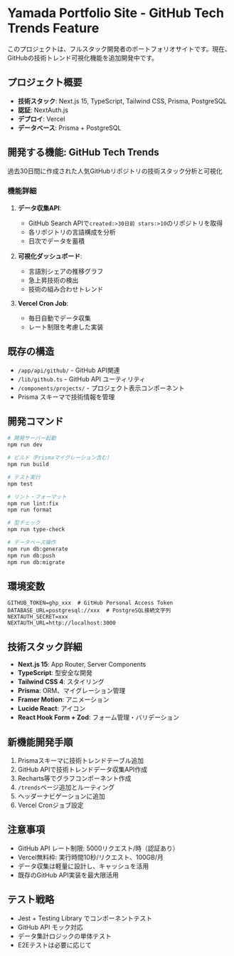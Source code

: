# Yamada Portfolio Site - GitHub Tech Trends Feature

このプロジェクトは、フルスタック開発者のポートフォリオサイトです。現在、GitHubの技術トレンド可視化機能を追加開発中です。

## プロジェクト概要
- **技術スタック**: Next.js 15, TypeScript, Tailwind CSS, Prisma, PostgreSQL
- **認証**: NextAuth.js
- **デプロイ**: Vercel
- **データベース**: Prisma + PostgreSQL

## 開発する機能: GitHub Tech Trends
過去30日間に作成された人気GitHubリポジトリの技術スタック分析と可視化

### 機能詳細
1. **データ収集API**: 
   - GitHub Search APIで`created:>30日前 stars:>10`のリポジトリを取得
   - 各リポジトリの言語構成を分析
   - 日次でデータを蓄積

2. **可視化ダッシュボード**:
   - 言語別シェアの推移グラフ
   - 急上昇技術の検出
   - 技術の組み合わせトレンド

3. **Vercel Cron Job**:
   - 毎日自動でデータ収集
   - レート制限を考慮した実装

## 既存の構造
- `/app/api/github/` - GitHub API関連
- `/lib/github.ts` - GitHub API ユーティリティ
- `/components/projects/` - プロジェクト表示コンポーネント
- Prisma スキーマで技術情報を管理

## 開発コマンド
```bash
# 開発サーバー起動
npm run dev

# ビルド（Prismaマイグレーション含む）
npm run build

# テスト実行
npm test

# リント・フォーマット
npm run lint:fix
npm run format

# 型チェック
npm run type-check

# データベース操作
npm run db:generate
npm run db:push
npm run db:migrate
```

## 環境変数
```
GITHUB_TOKEN=ghp_xxx  # GitHub Personal Access Token
DATABASE_URL=postgresql://xxx  # PostgreSQL接続文字列
NEXTAUTH_SECRET=xxx
NEXTAUTH_URL=http://localhost:3000
```

## 技術スタック詳細
- **Next.js 15**: App Router, Server Components
- **TypeScript**: 型安全な開発
- **Tailwind CSS 4**: スタイリング
- **Prisma**: ORM、マイグレーション管理
- **Framer Motion**: アニメーション
- **Lucide React**: アイコン
- **React Hook Form + Zod**: フォーム管理・バリデーション

## 新機能開発手順
1. Prismaスキーマに技術トレンドテーブル追加
2. GitHub APIで技術トレンドデータ収集API作成
3. Recharts等でグラフコンポーネント作成
4. `/trends`ページ追加とルーティング
5. ヘッダーナビゲーションに追加
6. Vercel Cronジョブ設定

## 注意事項
- GitHub API レート制限: 5000リクエスト/時（認証あり）
- Vercel無料枠: 実行時間10秒/リクエスト、100GB/月
- データ収集は軽量に設計し、キャッシュを活用
- 既存のGitHub API実装を最大限活用

## テスト戦略
- Jest + Testing Library でコンポーネントテスト
- GitHub API モック対応
- データ集計ロジックの単体テスト
- E2Eテストは必要に応じて